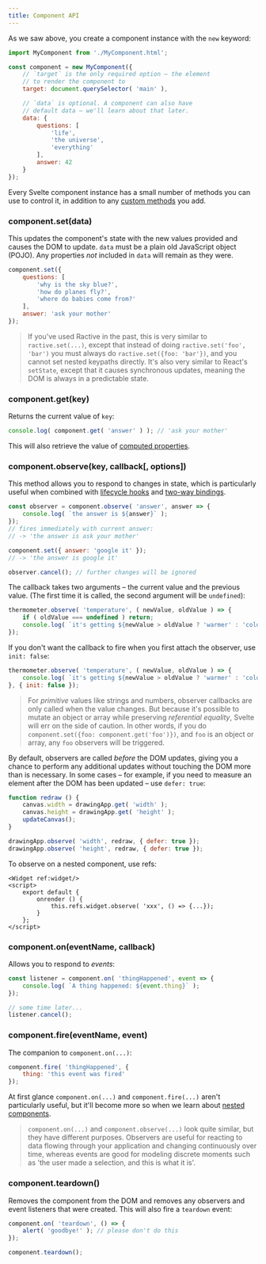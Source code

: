 ```yaml
---
title: Component API
---
```


As we saw above, you create a component instance with the `new` keyword:

```js
import MyComponent from './MyComponent.html';

const component = new MyComponent({
	// `target` is the only required option – the element
	// to render the component to
	target: document.querySelector( 'main' ),

	// `data` is optional. A component can also have
	// default data – we'll learn about that later.
	data: {
		questions: [
			'life',
			'the universe',
			'everything'
		],
		answer: 42
	}
});
```

Every Svelte component instance has a small number of methods you can use to control it, in addition to any [custom methods](#custom-methods) you add.


### component.set(data)

This updates the component's state with the new values provided and causes the DOM to update. `data` must be a plain old JavaScript object (POJO). Any properties *not* included in `data` will remain as they were.

```js
component.set({
	questions: [
		'why is the sky blue?',
		'how do planes fly?',
		'where do babies come from?'
	],
	answer: 'ask your mother'
});
```

> If you've used Ractive in the past, this is very similar to `ractive.set(...)`, except that instead of doing `ractive.set('foo', 'bar')` you must always do `ractive.set({foo: 'bar'})`, and you cannot set nested keypaths directly. It's also very similar to React's `setState`, except that it causes synchronous updates, meaning the DOM is always in a predictable state.


### component.get(key)

Returns the current value of `key`:

```js
console.log( component.get( 'answer' ) ); // 'ask your mother'
```

This will also retrieve the value of [computed properties](#computed-properties).


### component.observe(key, callback[, options])

This method allows you to respond to changes in state, which is particularly useful when combined with [lifecycle hooks](#lifecycle-hooks) and [two-way bindings](#two-way-binding).

```js
const observer = component.observe( 'answer', answer => {
	console.log( `the answer is ${answer}` );
});
// fires immediately with current answer:
// -> 'the answer is ask your mother'

component.set({ answer: 'google it' });
// -> 'the answer is google it'

observer.cancel(); // further changes will be ignored
```

The callback takes two arguments – the current value and the previous value. (The first time it is called, the second argument will be `undefined`):

```js
thermometer.observe( 'temperature', ( newValue, oldValue ) => {
	if ( oldValue === undefined ) return;
	console.log( `it's getting ${newValue > oldValue ? 'warmer' : 'colder'}` );
});
```

If you don't want the callback to fire when you first attach the observer, use `init: false`:

```js
thermometer.observe( 'temperature', ( newValue, oldValue ) => {
	console.log( `it's getting ${newValue > oldValue ? 'warmer' : 'colder'}` );
}, { init: false });
```

> For *primitive* values like strings and numbers, observer callbacks are only called when the value changes. But because it's possible to mutate an object or array while preserving *referential equality*, Svelte will err on the side of caution. In other words, if you do `component.set({foo: component.get('foo')})`, and `foo` is an object or array, any `foo` observers will be triggered.

By default, observers are called *before* the DOM updates, giving you a chance to perform any additional updates without touching the DOM more than is necessary. In some cases – for example, if you need to measure an element after the DOM has been updated – use `defer: true`:

```js
function redraw () {
	canvas.width = drawingApp.get( 'width' );
	canvas.height = drawingApp.get( 'height' );
	updateCanvas();
}

drawingApp.observe( 'width', redraw, { defer: true });
drawingApp.observe( 'height', redraw, { defer: true });
```

To observe on a nested component, use refs:

```html-no-repl
<Widget ref:widget/>
<script>
	export default {
		onrender () {
			this.refs.widget.observe( 'xxx', () => {...});
		}
	};
</script>
```

### component.on(eventName, callback)

Allows you to respond to *events*:

```js
const listener = component.on( 'thingHappened', event => {
	console.log( `A thing happened: ${event.thing}` );
});

// some time later...
listener.cancel();
```

### component.fire(eventName, event)

The companion to `component.on(...)`:

```js
component.fire( 'thingHappened', {
	thing: 'this event was fired'
});
```


At first glance `component.on(...)` and `component.fire(...)` aren't particularly useful, but it'll become more so when we learn about [nested components](#nested-components).

> `component.on(...)` and `component.observe(...)` look quite similar, but they have different purposes. Observers are useful for reacting to data flowing through your application and changing continuously over time, whereas events are good for modeling discrete moments such as 'the user made a selection, and this is what it is'.


### component.teardown()

Removes the component from the DOM and removes any observers and event listeners that were created. This will also fire a `teardown` event:

```js
component.on( 'teardown', () => {
	alert( 'goodbye!' ); // please don't do this
});

component.teardown();
```
